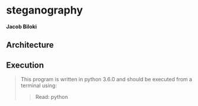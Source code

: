 # steganography

**Jacob Biloki**
## Architecture


## Execution
> This program is written in python 3.6.0 and should be executed from a terminal using:
>> Read:
>> python <script> <-w> <image_file> <string_message> for console message and <script> <-w> <image_file> <-f> <file_name> to write a file"
>> Write:
>> python <script> <-r> <image_file>

